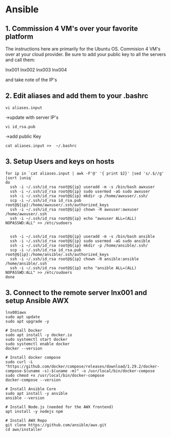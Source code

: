 # Ansible

## 1. Commission 4 VM's over your favorite platform
The instructions here are primarily for the Ubuntu OS.
Commision 4 VM's over at your cloud provider. Be sure to add your public key to all the servers and call them:

lnx001
lnx002
lnx003
lnx004

and take note of the IP's
## 2. Edit aliases and add them to your .bashrc

`vi aliases.input`
 
->update with server IP's

`vi id_rsa.pub`
 
->add public Key

`cat aliases.input >>  ~/.bashrc`

## 3. Setup Users and keys on hosts
``` 
for ip in `cat aliases.input | awk -F'@' '{ print $2}' |sed 's/.$//g' |sort |uniq`
do   
  ssh -i ~/.ssh/id_rsa root@${ip} useradd -m -s /bin/bash awxuser
  ssh -i ~/.ssh/id_rsa root@${ip} sudo usermod -aG sudo awxuser
  ssh -i ~/.ssh/id_rsa root@${ip} mkdir -p /home/awxuser/.ssh/
  scp -i ~/.ssh/id_rsa id_rsa.pub root@${ip}:/home/awxuser/.ssh/authorized_keys
  ssh -i ~/.ssh/id_rsa root@${ip} chown -R awxuser:awxuser /home/awxuser/.ssh
  ssh -i ~/.ssh/id_rsa root@${ip} echo "awxuser ALL=(ALL) NOPASSWD:ALL" >> /etc/sudoers


  ssh -i ~/.ssh/id_rsa root@${ip} useradd -m -s /bin/bash ansible
  ssh -i ~/.ssh/id_rsa root@${ip} sudo usermod -aG sudo ansible
  ssh -i ~/.ssh/id_rsa root@${ip} mkdir -p /home/ansible/.ssh/
  scp -i ~/.ssh/id_rsa id_rsa.pub root@${ip}:/home/ansible/.ssh/authorized_keys
  ssh -i ~/.ssh/id_rsa root@${ip} chown -R ansible:ansible /home/ansible/.ssh
  ssh -i ~/.ssh/id_rsa root@${ip} echo "ansible ALL=(ALL) NOPASSWD:ALL" >> /etc/sudoers
done
```




## 3. Connect to the remote server lnx001 and setup Ansible AWX

```
lnx001awx
sudo apt update
sudo apt upgrade -y

# Install Docker
sudo apt install -y docker.io
sudo systemctl start docker
sudo systemctl enable docker
docker --version

# Install docker compose
sudo curl -L "https://github.com/docker/compose/releases/download/1.29.2/docker-compose-$(uname -s)-$(uname -m)" -o /usr/local/bin/docker-compose
sudo chmod +x /usr/local/bin/docker-compose
docker-compose --version

# Install Ansible Core
sudo apt install -y ansible
ansible --version

# Install Node.js (needed for the AWX frontend)
apt install -y nodejs npm

# Install AWX Repo
git clone https://github.com/ansible/awx.git
cd awx/installer



